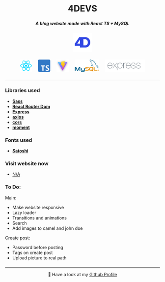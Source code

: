 <h1 align="center">4DEVS</h1>

###

<h5 align="center">A blog website made with React TS + MySQL</h5>

###

<div align="center">
  <img height="60" src="https://raw.githubusercontent.com/diogoagostinho/4devs/main/assets/4devs.png"  />
</div>

###

<div align="center">
  <img src="https://raw.githubusercontent.com/diogoagostinho/4devs/main/assets/react.png" height="40" alt="react logo"  />
  <img width="12" />
  <img src="https://raw.githubusercontent.com/diogoagostinho/4devs/main/assets/typescript.png" height="40" alt="typescript logo"  />
  <img width="12" />
  <img src="https://raw.githubusercontent.com/diogoagostinho/4devs/main/assets/vite.png" height="40" alt="vite logo"  />
  <img width="12" />
  <img src="https://raw.githubusercontent.com/diogoagostinho/4devs/main/assets/mysql.png" height="40" alt="mysql logo"  />
  <img width="12" />
  <img src="https://raw.githubusercontent.com/diogoagostinho/4devs/main/assets/express.png" height="40" alt="express logo"  />
</div>

###

---

<h3 align="left">Libraries used</h3>

- **[Sass](https://www.npmjs.com/package/sass)**
- **[React Router Dom](https://www.npmjs.com/package/react-router-dom)**
- **[Express](https://www.npmjs.com/package/express)**
- **[axios](https://www.npmjs.com/package/axios)**
- **[cors](https://www.npmjs.com/package/cors)**
- **[moment](https://www.npmjs.com/package/moment)**

###

<h3 align="left">Fonts used</h3>

- **[Satoshi](https://www.fontshare.com/fonts/satoshi)**

###

<h3 align="left">Visit website now</h3>

- [N/A](#)

###

<h3 align="left">To Do:</h3>

Main:

- Make website responsive
- Lazy loader
- Transitions and animations
- Search
- Add images to camel and john doe

Create post:

- Password before posting
- Tags on create post
- Upload picture to real path

###

---

<p align="center">🚀 Have a look at my <a href="https://github.com/diogoagostinho">Github Profile</a></p>

###
